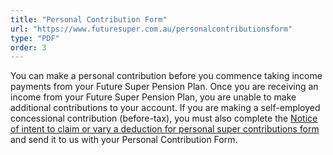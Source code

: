```yaml
---
title: "Personal Contribution Form"
url: "https://www.futuresuper.com.au/personalcontributionsform"
type: "PDF"
order: 3
---
```


You can make a personal contribution before you commence taking income payments from your Future Super Pension Plan. Once you are receiving an income from your Future Super Pension Plan, you are unable to make additional contributions to your account. If you are making a self-employed concessional contribution (before-tax), you must also complete the [Notice of intent to claim or vary a deduction for personal super contributions form](https://www.ato.gov.au/Forms/Notice-of-intent-to-claim-or-vary-a-deduction-for-personal-super-contributions/) and send it to us with your Personal Contribution Form.
